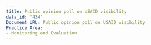 ```yaml
---
title: Public opinion poll on USAID visibility
data_id: '434'
Document URL: Public opinion poll on USAID visibility
Practice Area:
- Monitoring and Evaluation
---
```


